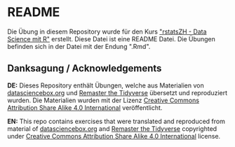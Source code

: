 # README

Die Übung in diesem Repository wurde für den Kurs ["rstatsZH - Data Science mit R"](https://rstatszh.github.io/website/?utm_source=README&utm_medium=GitHub) erstellt. Diese Datei ist eine README Datei. Die Übungen befinden sich in der Datei mit der Endung ".Rmd".

## Danksagung / Acknowledgements

**DE:** Dieses Repository enthält Übungen, welche aus Materialien von [datasciencebox.org](https://datasciencebox.org/) und [Remaster the Tidyverse](https://github.com/rstudio-education/remaster-the-tidyverse) übersetzt und reproduziert wurden. Die Materialien wurden mit der Lizenz [Creative Commons Attribution Share Alike 4.0 International](https://creativecommons.org/licenses/by-sa/4.0/) veröffentlicht.

**EN:** This repo contains exercises that were translated and reproduced from material of [datasciencebox.org](https://datasciencebox.org/) and [Remaster the Tidyverse](https://github.com/rstudio-education/remaster-the-tidyverse) copyrighted under [Creative Commons Attribution Share Alike 4.0 International](https://creativecommons.org/licenses/by-sa/4.0/) license.
